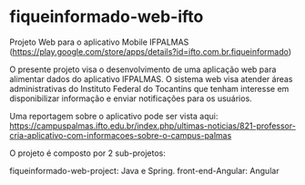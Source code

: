 # fiqueinformado-web-ifto
Projeto Web para o aplicativo Mobile IFPALMAS (https://play.google.com/store/apps/details?id=ifto.com.br.fiqueinformado)

O presente projeto visa o desenvolvimento de uma aplicação web para alimentar dados do aplicativo IFPALMAS. O sistema web visa atender áreas administrativas do Instituto Federal do Tocantins que tenham interesse em disponibilizar informação e enviar notificações para os usuários.

Uma reportagem sobre o aplicativo pode ser vista aqui: https://campuspalmas.ifto.edu.br/index.php/ultimas-noticias/821-professor-cria-aplicativo-com-informacoes-sobre-o-campus-palmas

O projeto é composto por 2 sub-projetos:

fiqueinformado-web-project: Java e Spring.
front-end-Angular: Angular
